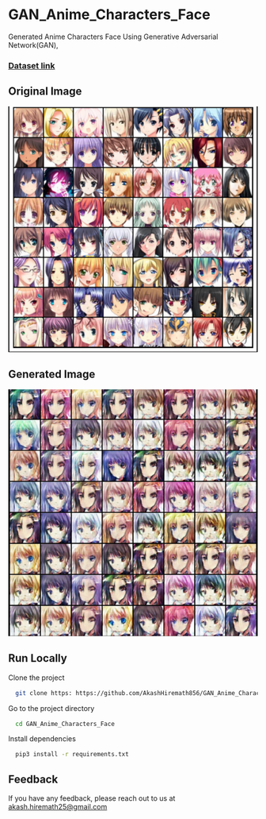 # GAN_Anime_Characters_Face

Generated Anime Characters Face Using Generative Adversarial Network(GAN),

### [Dataset link](https://www.kaggle.com/datasets/splcher/animefacedataset)

## Original Image
<div>
<img src='https://github.com/AkashHiremath856/GAN_Anime_Characters_Face/blob/main/images/original_image.png'/>
</div>

## Generated Image
<div>
  <img src='https://github.com/AkashHiremath856/GAN_Anime_Characters_Face/blob/main/images/generated_image.png'/>
</div>

## Run Locally

Clone the project

```bash
  git clone https: https://github.com/AkashHiremath856/GAN_Anime_Characters_Face.git
```

Go to the project directory

```bash
  cd GAN_Anime_Characters_Face
```

Install dependencies

```bash
  pip3 install -r requirements.txt
```

## Feedback

If you have any feedback, please reach out to us at akash.hiremath25@gmail.com

</div>
